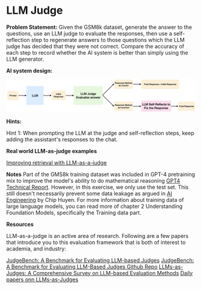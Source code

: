 # LLM Judge 

**Problem Statement:** Given the GSM8k dataset, generate the answer to the questions, 
use an LLM judge to evaluate the responses, 
then use a self-reflection step to regenerate answers to those questions 
which the LLM judge has decided that they were not correct.
Compare the accuracy of each step to record whether the AI system is better than simply using the LLM generator.

**AI system design:**

![img](../media/00_llm_judge.png)

**Hints:**

Hint 1: When prompting the LLM at the judge and self-reflection steps, keep adding the assistant's responses to the chat.

**Real world LLM-as-judge examples** 

[Improving retrieval with LLM-as-a-judge](https://blog.vespa.ai/improving-retrieval-with-llm-as-a-judge/)

**Notes** 
Part of the GMS8k training dataset was included in GPT-4 pretraining mix to improve the model's ability to do mathematical reasoning [GPT4 Technical Report](https://arxiv.org/abs/2303.08774). However, in this exercise, we only use the test set. This still doesn't necessarily prevent some data leakage as argued in [AI Engineering](https://www.amazon.com/AI-Engineering-Building-Applications-Foundation/dp/1098166302/ref=sr_1_3?crid=1BCWKREW6UN5E&dib=eyJ2IjoiMSJ9.29d3zXlbjkjfzj-S1rS3rOF_sXH0xThYce2wTyB3xFGSHJFABS2yEyR8ePj8NCxCi1ULjVhah_LtIcaR041qNFUF2B-oNtowYb2E-HxHrI1Wvq95-ApfkA3u7Ma5s-FZJGsOUKaXTPnMrqgdj6gJv6oil9kO4ytH5MQzEkG_Kl4pUt-hzjNri8SgFyFt5ge05WRlQqrreixkZNeTZ_52hHW0h_d3Q2gU_RQd9IF0jKI.9QKRYWH74x2MEwR-ohELsQMUf6ZFCQlrEpf0ML8sxK0&dib_tag=se&keywords=ai+engineer&qid=1752858045&sprefix=ai+engine%2Caps%2C275&sr=8-3) by Chip Huyen. For more information about training data of large language models, you can read more of chapter 2 Understanding Foundation Models, specifically the Training data part.

**Resources**

LLM-as-a-judge is an active area of research. Following are a few papers that introduce you to this evaluation framework that is both of interest to academia, and industry:  

[JudgeBench: A Benchmark for Evaluating LLM-based Judges](https://arxiv.org/abs/2410.12784)
[JudgeBench: A Benchmark for Evaluating LLM-Based Judges Github Repo](https://github.com/ScalerLab/JudgeBench)
[LLMs-as-Judges: A Comprehensive Survey on LLM-based Evaluation Methods](https://arxiv.org/abs/2412.05579)
[Daily papers onn LLMs-as-Judges](https://github.com/CSQianDong/Awesome-arXiv-Daily-Reporter/tree/main/LLMs-as-Judges)

